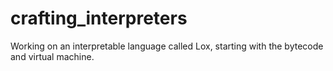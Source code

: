# crafting_interpreters

<p> Working on an interpretable language called Lox, starting with the bytecode and virtual machine. </p>
